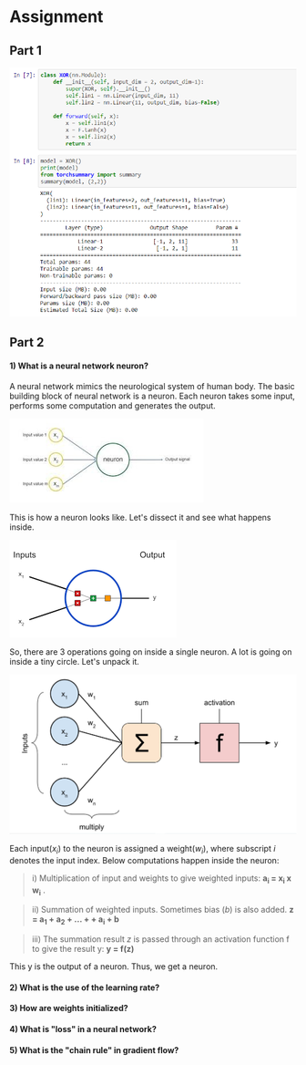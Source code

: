 # Assignment

## Part 1

![](https://raw.githubusercontent.com/garima-mahato/END2/main/Session1-Background_And_Very_Basics/assets/assignment_part1.PNG)

## Part 2

#### 1) What is a neural network neuron?

A neural network mimics the neurological system of human body. The basic building block of neural network is a neuron. Each neuron takes some input, performs some computation and generates the output. 

![](https://raw.githubusercontent.com/garima-mahato/END2/main/Session1-Background_And_Very_Basics/assets/neuron3.jpg)

This is how a neuron looks like. Let's dissect it and see what happens inside.

![](https://raw.githubusercontent.com/garima-mahato/END2/main/Session1-Background_And_Very_Basics/assets/neuron4.png)

So, there are 3 operations going on inside a single neuron. A lot is going on inside a tiny circle. Let's unpack it.

![](https://raw.githubusercontent.com/garima-mahato/END2/main/Session1-Background_And_Very_Basics/assets/neuron2.PNG)

Each input(*x<sub>i</sub>*) to the neuron is assigned a weight(*w<sub>i</sub>*), where subscript *i* denotes the input index. Below computations happen inside the neuron:

> i) Multiplication of input and weights to give weighted inputs: **a<sub>i</sub> = x<sub>i</sub> x w<sub>i</sub>** . 

> ii) Summation of weighted inputs. Sometimes bias (*b*) is also added. **z = a<sub>1</sub> + a<sub>2</sub> + ... + + a<sub>i</sub> + b** 

> iii) The summation result *z* is passed through an activation function f to give the result y: **y = f(z)**

This y is the output of a neuron. Thus, we get a neuron.


#### 2) What is the use of the learning rate?



#### 3) How are weights initialized?

#### 4) What is "loss" in a neural network?

#### 5) What is the "chain rule" in gradient flow?
